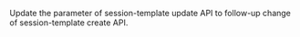 Update the parameter of session-template update API to follow-up change of session-template create API.

